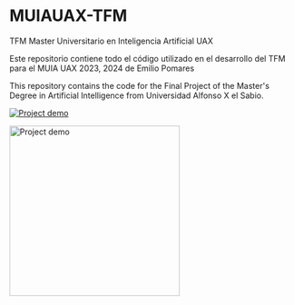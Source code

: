 # MUIAUAX-TFM
TFM Master Universitario en Inteligencia Artificial UAX

Este repositorio contiene todo el código utilizado en el desarrollo del TFM para el MUIA UAX 2023, 2024 de Emilio Pomares


This repository contains the code for the Final Project of the Master's Degree in Artificial Intelligence from Universidad Alfonso X el Sabio.

[![Project demo](https://img.youtube.com/vi/Fo1N7kAt3Ng/maxresdefault.jpg)](https://www.youtube.com/watch?v=Fo1N7kAt3Ng)

<a href="https://www.youtube.com/watch?v=Fo1N7kAt3Ng">
  <img src="https://img.youtube.com/vi/Fo1N7kAt3Ng/maxresdefault.jpg" alt="Project demo" width="300">
</a>

